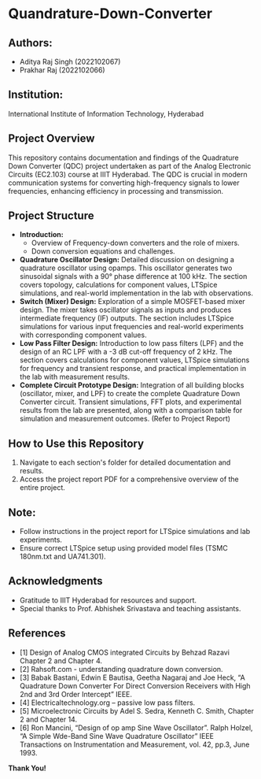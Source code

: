 # Quandrature-Down-Converter
## Authors:
- Aditya Raj Singh (2022102067)
- Prakhar Raj (2022102066)

## Institution:
International Institute of Information Technology, Hyderabad

## Project Overview
This repository contains documentation and findings of the Quadrature Down Converter (QDC) project undertaken as part of the Analog Electronic Circuits (EC2.103) course at IIIT Hyderabad. The QDC is crucial in modern communication systems for converting high-frequency signals to lower frequencies, enhancing efficiency in processing and transmission.

## Project Structure
- **Introduction:**
  - Overview of Frequency-down converters and the role of mixers.
  - Down conversion equations and challenges.
- **Quadrature Oscillator Design:** Detailed discussion on designing a quadrature oscillator using opamps. This oscillator generates two sinusoidal signals with a 90° phase difference at 100 kHz. The section covers topology, calculations for component values, LTSpice simulations, and real-world implementation in the lab with observations.
- **Switch (Mixer) Design:** Exploration of a simple MOSFET-based mixer design. The mixer takes oscillator signals as inputs and produces intermediate frequency (IF) outputs. The section includes LTSpice simulations for various input frequencies and real-world experiments with corresponding component values.
- **Low Pass Filter Design:** Introduction to low pass filters (LPF) and the design of an RC LPF with a -3 dB cut-off frequency of 2 kHz. The section covers calculations for component values, LTSpice simulations for frequency and transient response, and practical implementation in the lab with measurement results.
- **Complete Circuit Prototype Design:** Integration of all building blocks (oscillator, mixer, and LPF) to create the complete Quadrature Down Converter circuit. Transient simulations, FFT plots, and experimental results from the lab are presented, along with a comparison table for simulation and measurement outcomes. (Refer to Project Report)

## How to Use this Repository
1. Navigate to each section's folder for detailed documentation and results.
2. Access the project report PDF for a comprehensive overview of the entire project.

## Note:
- Follow instructions in the project report for LTSpice simulations and lab experiments.
- Ensure correct LTSpice setup using provided model files (TSMC 180nm.txt and UA741.301).

## Acknowledgments
- Gratitude to IIIT Hyderabad for resources and support.
- Special thanks to Prof. Abhishek Srivastava and teaching assistants.

## References
- [1] Design of Analog CMOS integrated Circuits by Behzad Razavi Chapter 2 and Chapter 4. 
- [2] Rahsoft.com - understanding quadrature down conversion. 
- [3] Babak Bastani, Edwin E Bautisa, Geetha Nagaraj and Joe Heck, “A Quadrature Down Converter 
For Direct Conversion Receivers with High 2nd and 3rd Order Intercept” IEEE. 
- [4] Electricaltechnology.org – passive low pass filters. 
- [5] Microelectronic Circuits by Adel S. Sedra, Kenneth C. Smith, Chapter 2 and Chapter 14. 
- [6] Ron Mancini, “Design of op amp Sine Wave Oscillator”. Ralph Holzel, “A Simple Wde-Band Sine Wave Quadrature Oscillator” IEEE Transactions on Instrumentation and Measurement, vol. 42, pp.3, June 1993. 

**Thank You!**

